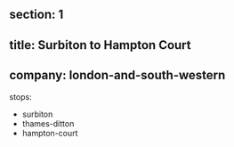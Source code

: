 ﻿section: 1
----
title: Surbiton to Hampton Court
----
company: london-and-south-western
----
stops:
- surbiton
- thames-ditton
- hampton-court
